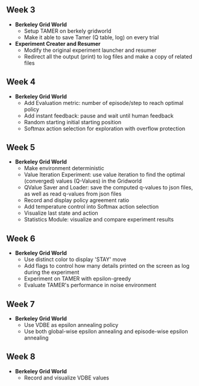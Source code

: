 ## Week 3
- **Berkeley Grid World**
	- Setup TAMER on berkely gridworld
	- Make it able to save Tamer (Q table, log) on every trial
- **Experiment Creater and Resumer**
	- Modify the original experiment launcher and resumer
	- Redirect all the output (print) to log files and make a copy of related files


## Week 4
- **Berkeley Grid World**
	- Add Evaluation metric: number of episode/step to reach optimal policy
	- Add instant feedback: pause and wait until human feedback
	- Random starting initial starting position
	- Softmax action selection for exploration with overflow protection

## Week 5
- **Berkeley Grid World**
	- Make environment deterministic
	- Value Iteration Experiment: use value iteration to find the optimal (converged) values (Q-Values) in the Gridworld
	- QValue Saver and Loader: save the computed q-values to json files, as well as read q-values from json files
	- Record and display policy agreement ratio
	- Add temperature control into Softmax action selection
	- Visualize last state and action
	- Statistics Module: visualize and compare experiment results

## Week 6
- **Berkeley Grid World**
	- Use distinct color to display 'STAY' move
	- Add flags to control how many details printed on the screen as log during the experiment
	- Experiment on TAMER with epsilon-greedy
	- Evaluate TAMER's performance in noise environment

## Week 7
- **Berkeley Grid World**
	- Use VDBE as epsilon annealing policy 
	- Use both global-wise epsilon annealing and episode-wise epsilon annealing

## Week 8
- **Berkeley Grid World**
	- Record and visualize VDBE values

	